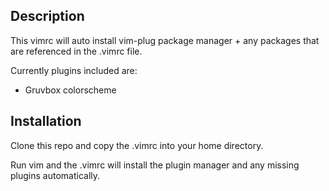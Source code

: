 ## Description 

This vimrc will auto install vim-plug package manager + any packages that are referenced in the .vimrc file.

Currently plugins included are:

- Gruvbox colorscheme

## Installation

Clone this repo and copy the .vimrc into your home directory.

Run vim and the .vimrc will install the plugin manager and any missing plugins automatically.
